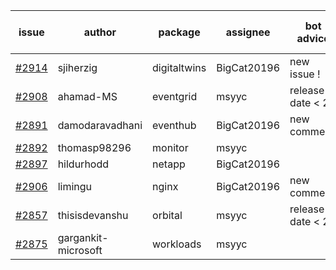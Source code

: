 | issue | author | package | assignee | bot advice | created date of issue | target release date | date from target |
| ------ | ------ | ------ | ------ | ------ | ------ | ------ | :-----: |
| [#2914](https://github.com/Azure/sdk-release-request/issues/2914) | sjiherzig | digitaltwins | BigCat20196 | new issue ! <br> | 06-13 | 06-30 |   |
| [#2908](https://github.com/Azure/sdk-release-request/issues/2908) | ahamad-MS | eventgrid | msyyc |   release date < 2 ! <br> | 06-13 | 06-15 | 0 |
| [#2891](https://github.com/Azure/sdk-release-request/issues/2891) | damodaravadhani | eventhub | BigCat20196 | new comment.  <br> | 06-06 | 06-20 |   |
| [#2892](https://github.com/Azure/sdk-release-request/issues/2892) | thomasp98296 | monitor | msyyc |   | 06-06 | 06-20 |   |
| [#2897](https://github.com/Azure/sdk-release-request/issues/2897) | hildurhodd | netapp | BigCat20196 |   | 06-07 | 06-21 |   |
| [#2906](https://github.com/Azure/sdk-release-request/issues/2906) | limingu | nginx | BigCat20196 | new comment.  <br> | 06-09 | 06-23 |   |
| [#2857](https://github.com/Azure/sdk-release-request/issues/2857) | thisisdevanshu | orbital | msyyc |   release date < 2 ! <br> | 05-31 | 06-14 | 0 |
| [#2875](https://github.com/Azure/sdk-release-request/issues/2875) | gargankit-microsoft | workloads | msyyc |   | 06-03 | 06-30 |   |
